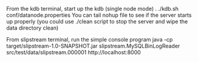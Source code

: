 From the kdb terminal, start up the kdb (single node mode)
.  ./kdb.sh conf/datanode.properties
You can tail nohup file to see if the server starts up properly (you could use ./clean script to stop the server and wipe the data directory clean)

From slipstream terminal, run the simple console program
 java -cp target/slipstream-1.0-SNAPSHOT.jar slipstream.MySQLBinLogReader src/test/data/slipstream.000001 http://localhost:8000
